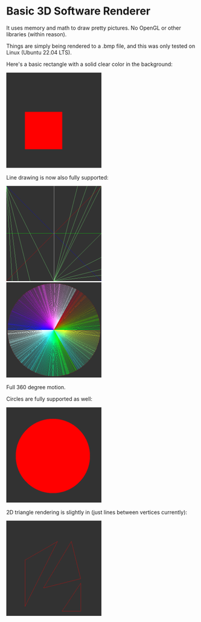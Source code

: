 <h1>Basic 3D Software Renderer</h1>

It uses memory and math to draw pretty pictures. No OpenGL or other libraries (within reason).

Things are simply being rendered to a .bmp file, and this was only tested on Linux (Ubuntu 22.04 LTS).

Here's a basic rectangle with a solid clear color in the background:

<img src="docs/examples/rect.bmp" width=50%>

Line drawing is now also fully supported:

<img src="docs/examples/lines.bmp" width=50%>
<img src="docs/examples/color-wheel.bmp" width=50%>

Full 360 degree motion.

Circles are fully supported as well:

<img src="docs/examples/circle.bmp" width=50%>

2D triangle rendering is slightly in (just lines between vertices currently):

<img src="docs/examples/triangles.bmp" width=50%>